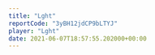 ```yaml
---
title: "Lght"
reportCode: "3yBH12jdCP9bLTYJ"
player: "Lght"
date: 2021-06-07T18:57:55.202000+00:00
---
```

